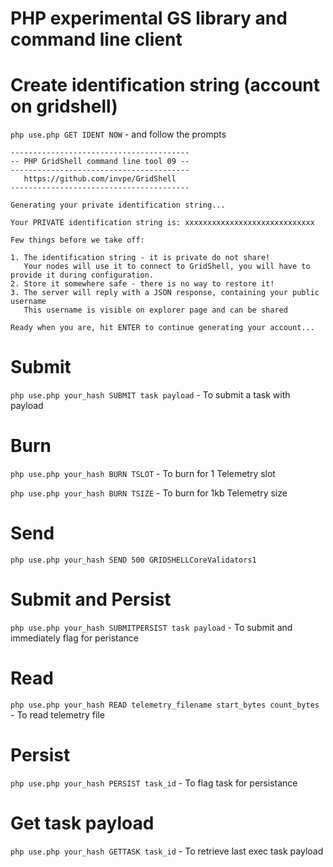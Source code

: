 # PHP experimental GS library and command line client

# Create identification string (account on gridshell)
`php use.php GET IDENT NOW` - and follow the prompts

```
----------------------------------------
-- PHP GridShell command line tool 09 --
----------------------------------------
   https://github.com/invpe/GridShell   
----------------------------------------

Generating your private identification string...

Your PRIVATE identification string is: xxxxxxxxxxxxxxxxxxxxxxxxxxxxx

Few things before we take off:

1. The identification string - it is private do not share!
   Your nodes will use it to connect to GridShell, you will have to provide it during configuration.
2. Store it somewhere safe - there is no way to restore it!
3. The server will reply with a JSON response, containing your public username
   This username is visible on explorer page and can be shared

Ready when you are, hit ENTER to continue generating your account...
```

# Submit
`php use.php your_hash SUBMIT task payload` - To submit a task with payload

# Burn
`php use.php your_hash BURN TSLOT` - To burn for 1 Telemetry slot

`php use.php your_hash BURN TSIZE` - To burn for 1kb Telemetry size

# Send
`php use.php your_hash SEND 500 GRIDSHELLCoreValidators1`

# Submit and Persist
`php use.php your_hash SUBMITPERSIST task payload` - To submit and immediately flag for peristance

# Read 
`php use.php your_hash READ telemetry_filename start_bytes count_bytes` - To read telemetry file

# Persist
`php use.php your_hash PERSIST task_id` - To flag task for persistance

# Get task payload
`php use.php your_hash GETTASK task_id` - To retrieve last exec task payload
